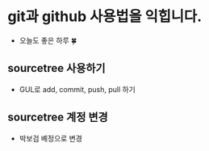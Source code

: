 # git과 github 사용법을 익힙니다.
- 오늘도 좋은 하루 🍀

## sourcetree 사용하기
- GUL로 add, commit, push, pull 하기

## sourcetree 계정 변경
- 박보검 볘정으로 변경